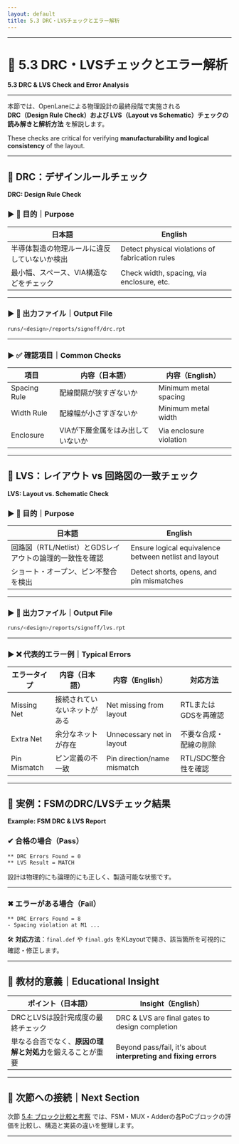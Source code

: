 ```yaml
---
layout: default
title: 5.3 DRC・LVSチェックとエラー解析
---
```


---

# 🧪 5.3 DRC・LVSチェックとエラー解析  
**5.3 DRC & LVS Check and Error Analysis**

---

本節では、OpenLaneによる物理設計の最終段階で実施される  
**DRC（Design Rule Check）および LVS（Layout vs Schematic）チェックの読み解きと解析方法** を解説します。

These checks are critical for verifying **manufacturability and logical consistency** of the layout.

---

## 📐 DRC：デザインルールチェック  
**DRC: Design Rule Check**

### ▶ 🎯 目的｜Purpose

| 日本語 | English |
|--------|---------|
| 半導体製造の物理ルールに違反していないか検出 | Detect physical violations of fabrication rules |
| 最小幅、スペース、VIA構造などをチェック | Check width, spacing, via enclosure, etc. |

---

### ▶ 📁 出力ファイル｜Output File

```sh
runs/<design>/reports/signoff/drc.rpt
```

---

### ▶ ✅ 確認項目｜Common Checks

| 項目 | 内容（日本語） | 内容（English） |
|------|----------------|-----------------|
| Spacing Rule | 配線間隔が狭すぎないか | Minimum metal spacing |
| Width Rule   | 配線幅が小さすぎないか | Minimum metal width |
| Enclosure    | VIAが下層金属をはみ出していないか | Via enclosure violation |

---

## 🔄 LVS：レイアウト vs 回路図の一致チェック  
**LVS: Layout vs. Schematic Check**

### ▶ 🎯 目的｜Purpose

| 日本語 | English |
|--------|---------|
| 回路図（RTL/Netlist）とGDSレイアウトの論理的一致性を確認 | Ensure logical equivalence between netlist and layout |
| ショート・オープン、ピン不整合を検出 | Detect shorts, opens, and pin mismatches |

---

### ▶ 📁 出力ファイル｜Output File

```sh
runs/<design>/reports/signoff/lvs.rpt
```

---

### ▶ ❌ 代表的エラー例｜Typical Errors

| エラータイプ | 内容（日本語） | 内容（English） | 対応方法 |
|--------------|----------------|------------------|----------|
| Missing Net  | 接続されていないネットがある | Net missing from layout | RTLまたはGDSを再確認 |
| Extra Net    | 余分なネットが存在 | Unnecessary net in layout | 不要な合成・配線の削除 |
| Pin Mismatch | ピン定義の不一致 | Pin direction/name mismatch | RTL/SDC整合性を確認 |

---

## 🧪 実例：FSMのDRC/LVSチェック結果  
**Example: FSM DRC & LVS Report**

### ✔ 合格の場合（Pass）

```log
** DRC Errors Found = 0  
** LVS Result = MATCH
```

設計は物理的にも論理的にも正しく、製造可能な状態です。

---

### ✖ エラーがある場合（Fail）

```log
** DRC Errors Found = 8  
- Spacing violation at M1 ...
```

🛠 **対応方法**：`final.def` や `final.gds` をKLayoutで開き、該当箇所を可視的に確認・修正します。

---

## 📘 教材的意義｜Educational Insight

| ポイント（日本語） | Insight（English） |
|--------------------|--------------------|
| DRCとLVSは設計完成度の最終チェック | DRC & LVS are final gates to design completion |
| 単なる合否でなく、**原因の理解と対処力**を鍛えることが重要 | Beyond pass/fail, it's about **interpreting and fixing errors** |

---

## 🔗 次節への接続｜Next Section

次節 [5.4: ブロック比較と考察](5.4_comparison_summary.md) では、FSM・MUX・Adderの各PoCブロックの評価を比較し、構造と実装の違いを整理します。

---
